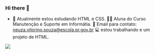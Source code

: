 ### Hi there 👋


- 🔭 Atualmente estou estudando HTML e CSS.
👩‍🎓 Aluna do Curso Manutenção e Suporte em Informátia.
📧 Email para contato: neuza.vitorino.souza@escola.pr.gov.br
💻 estou trabalhando e um projeto de HTML.


![](https://media.tenor.com/N_zIUbHx0QcAAAAM/happy-saturday-morning.gif)
